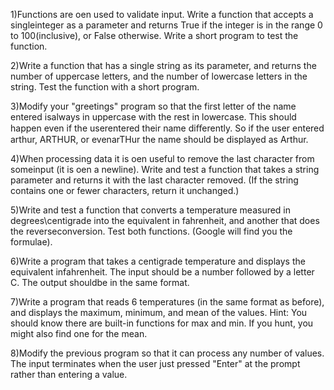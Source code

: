 1)Functions are o en used to validate input. Write a function that accepts a singleinteger as a parameter and returns True if the integer is in the range 0 to 100(inclusive), or False otherwise. Write a short program to test the function.

2)Write a function that has a single string as its parameter, and returns the number of uppercase letters, and the number of lowercase letters in the string. Test the function with a short program.

3)Modify your "greetings" program so that the first letter of the name entered isalways in uppercase with the rest in lowercase. This should happen even if the userentered their name diﬀerently. So if the user entered arthur, ARTHUR, or evenarTHur the name should be displayed as Arthur.

4)When processing data it is o en useful to remove the last character from someinput (it is o en a newline). Write and test a function that takes a string parameter and returns it with the last character removed. (If the string contains one or fewer characters, return it unchanged.)

5)Write and test a function that converts a temperature measured in degrees\centigrade into the equivalent in fahrenheit, and another that does the reverseconversion. Test both functions. (Google will find you the formulae).

6)Write a program that takes a centigrade temperature and displays the equivalent infahrenheit. The input should be a number followed by a letter C. The output shouldbe in the same format.

7)Write a program that reads 6 temperatures (in the same format as before), and displays the maximum, minimum, and mean of the values.
Hint: You should know there are built-in functions for max and min. If you hunt, you might also find one for the mean.

8)Modify the previous program so that it can process any number of values. The input  terminates when the user just pressed "Enter" at the prompt rather than entering a value.
